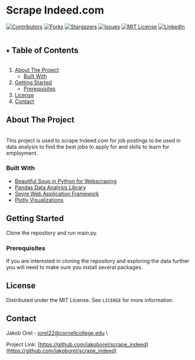 # Scrape Indeed.com
<!-- PROJECT SHIELDS -->

[![Contributors][contributors-shield]][contributors-url]
[![Forks][forks-shield]][forks-url]
[![Stargazers][stars-shield]][stars-url]
[![Issues][issues-shield]][issues-url]
[![MIT License][license-shield]][license-url]
[![LinkedIn][linkedin-shield]][linkedin-url]




<!-- TABLE OF CONTENTS -->
<details open="open">
  <summary><h2 style="display: inline-block">Table of Contents</h2></summary>
  <ol>
    <li>
      <a href="#about-the-project">About The Project</a>
      <ul>
        <li><a href="#built-with">Built With</a></li>
      </ul>
    </li>
    <li>
      <a href="#getting-started">Getting Started</a>
      <ul>
        <li><a href="#prerequisites">Prerequisites</a></li>
      </ul>
    </li>
    <li><a href="#license">License</a></li>
    <li><a href="#contact">Contact</a></li>
  </ol>
</details>



<!-- ABOUT THE PROJECT -->
## About The Project
\
This project is used to scrape Indeed.com for job postings to be used in data analysis to find the best jobs to apply for and skills to learn for employment.


### Built With

* [Beautiful Soup in Python for Webscraping](https://www.crummy.com/software/BeautifulSoup/bs4/doc/)
* [Pandas Data Analysis Library](https://pandas.pydata.org/)
* [Spyre Web Application Framework](https://dataspyre.readthedocs.io/en/latest/)
* [Plotly Visualizations](https://plotly.com/python/)



<!-- GETTING STARTED -->
## Getting Started

Clone the repository and run main.py.



### Prerequisites

If you are interested in cloning the repository and exploring the data further you will need to make sure you install several packages.


<!-- LICENSE -->
## License

Distributed under the MIT License. See `LICENSE` for more information.



<!-- CONTACT -->
## Contact

Jakob Orel - jorel22@cornellcollege.edu
\

Project Link: [https://github.com/jakoborel/scrape_indeed](https://github.com/jakoborel/scrape_indeed)





<!-- MARKDOWN LINKS & IMAGES -->
<!-- https://www.markdownguide.org/basic-syntax/#reference-style-links -->
[contributors-shield]: https://img.shields.io/github/contributors/jakoborel/scrape_indeed.svg?style=for-the-badge
[contributors-url]: https://github.com/jakoborel/scrape_indeed/graphs/contributors
[forks-shield]: https://img.shields.io/github/forks/jakoborel/scrape_indeed.svg?style=for-the-badge
[forks-url]: https://github.com/jakoborel/scrape_indeed/network/members
[stars-shield]: https://img.shields.io/github/stars/jakoborel/scrape_indeed.svg?style=for-the-badge
[stars-url]: https://github.com/jakoborel/scrape_indeed/stargazers
[issues-shield]: https://img.shields.io/github/issues/jakoborel/scrape_indeed.svg?style=for-the-badge
[issues-url]: https://github.com/jakoborel/scrape_indeed/issues
[license-shield]: https://img.shields.io/github/license/jakoborel/scrape_indeed.svg?style=for-the-badge
[license-url]: https://github.com/jakoborel/scrape_indeed/blob/master/LICENSE.txt
[linkedin-shield]: https://img.shields.io/badge/-LinkedIn-black.svg?style=for-the-badge&logo=linkedin&colorB=555
[linkedin-url]: https://linkedin.com/in/jakob-orel
